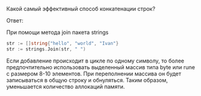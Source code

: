 Какой самый эффективный способ конкатенации строк?

Ответ:

При помощи метода join пакета strings
```go
str := []string{"hello", "world", "Ivan"}
str := strings.Join(str, " ")
```
Если добавление происходит в цикле по одному символу, то более предпочтительно использовать выделенный массив
типа byte или rune с размером 8-10 элементов. При переполнении массива он будет записываться в общую строку и обнуляться.
Таким образом, уменьшается количество аллокаций памяти.